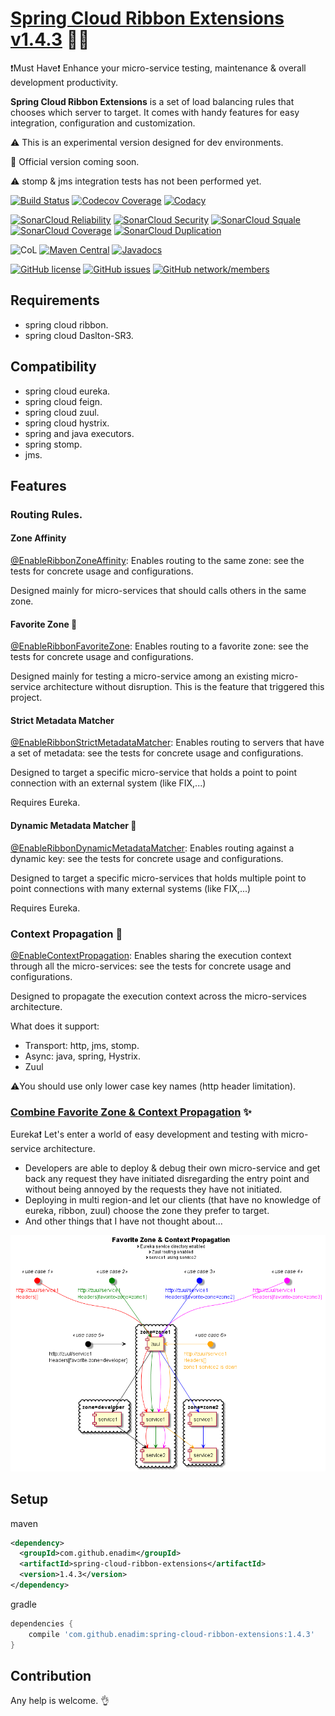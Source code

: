 # [Spring Cloud Ribbon Extensions v1.4.3](https://github.com/enadim/spring-cloud-ribbon-extensions/wiki) :rocket::microscope:

:exclamation:Must Have:exclamation: Enhance your micro-service testing, maintenance & overall development productivity.

**Spring Cloud Ribbon Extensions** is a set of load balancing rules that chooses which server to target.
It comes with handy features for easy integration, configuration and customization.

:warning: This is an experimental version designed for dev environments.

:dash: Official version coming soon.

:warning: stomp & jms integration tests has not been performed yet.


[![Build Status](https://travis-ci.org/enadim/spring-cloud-ribbon-extensions.svg?branch=master)](https://travis-ci.org/enadim/spring-cloud-ribbon-extensions)
[![Codecov Coverage](https://codecov.io/gh/enadim/spring-cloud-ribbon-extensions/branch/master/graph/badge.svg)](https://codecov.io/gh/enadim/spring-cloud-ribbon-extensions)
[![Codacy](https://api.codacy.com/project/badge/Grade/bf7e3455f2894da19b1e250173c9ace1)](https://www.codacy.com/app/enadim/spring-cloud-ribbon-extensions?utm_source=github.com&amp;utm_medium=referral&amp;utm_content=enadim/spring-cloud-ribbon-extensions&amp;utm_campaign=Badge_Grade)

[![SonarCloud Reliability](https://sonarcloud.io/api/badges/measure?key=enadim:spring-cloud-ribbon-extensions&metric=reliability_rating)](https://sonarcloud.io/component_measures?id=enadim:spring-cloud-ribbon-extensions&metric=reliability_rating)
[![SonarCloud Security](https://sonarcloud.io/api/badges/measure?key=enadim:spring-cloud-ribbon-extensions&metric=security_rating)](https://sonarcloud.io/component_measures?id=enadim:spring-cloud-ribbon-extensions&metric=security_rating)
[![SonarCloud Squale](https://sonarcloud.io/api/badges/measure?key=enadim:spring-cloud-ribbon-extensions&metric=sqale_rating)](https://sonarcloud.io/component_measures?id=enadim:spring-cloud-ribbon-extensions&metric=sqale_rating)
[![SonarCloud Coverage](https://sonarcloud.io/api/badges/measure?key=enadim:spring-cloud-ribbon-extensions&metric=coverage)](https://sonarcloud.io/component_measures?id=enadim:spring-cloud-ribbon-extensions&metric=Coverage)
[![SonarCloud Duplication](https://sonarcloud.io/api/badges/measure?key=enadim:spring-cloud-ribbon-extensions&metric=duplicated_lines_density)](https://sonarcloud.io/component_measures?id=enadim:spring-cloud-ribbon-extensions&metric=Duplications)

![CoL](https://tokei.rs/b1/github/enadim/spring-cloud-ribbon-extensions)
[![Maven Central](https://img.shields.io/maven-central/v/com.github.enadim/spring-cloud-ribbon-extensions.svg)](http://search.maven.org/#artifactdetails|com.github.enadim|spring-cloud-ribbon-extensions|1.4.3)
[![Javadocs](http://www.javadoc.io/badge/com.github.enadim/spring-cloud-ribbon-extensions/1.4.3.svg)](http://www.javadoc.io/doc/com.github.enadim/spring-cloud-ribbon-extensions/1.4.3)

[![GitHub license](https://img.shields.io/github/license/enadim/spring-cloud-ribbon-extensions.svg)](https://github.com/enadim/spring-cloud-ribbon-extensions/master/LICENSE)
[![GitHub issues](https://img.shields.io/github/issues/enadim/spring-cloud-ribbon-extensions.svg)](https://github.com/enadim/spring-cloud-ribbon-extensions/issues)
[![GitHub network/members](https://img.shields.io/github/forks/enadim/spring-cloud-ribbon-extensions.svg)](https://github.com/enadim/spring-cloud-ribbon-extensions/network/members)

## Requirements
* spring cloud ribbon.
* spring cloud Daslton-SR3.

## Compatibility
* spring cloud eureka.
* spring cloud feign.
* spring cloud zuul.
* spring cloud hystrix.
* spring and java executors.
* spring stomp.
* jms.

## Features

### Routing Rules.

#### Zone Affinity
[@EnableRibbonZoneAffinity](https://github.com/enadim/spring-cloud-ribbon-extensions/wiki/Zone-Affinity): Enables routing to the same zone: see the tests for concrete usage and configurations.

Designed mainly for micro-services that should calls others in the same zone.

#### Favorite Zone :gem:
[@EnableRibbonFavoriteZone](https://github.com/enadim/spring-cloud-ribbon-extensions/wiki/Favorite-Zone): Enables routing to a favorite zone: see the tests for concrete usage and configurations.

Designed mainly for testing a micro-service among an existing micro-service architecture without disruption. This is the feature that triggered this project.

#### Strict Metadata Matcher
[@EnableRibbonStrictMetadataMatcher](https://github.com/enadim/spring-cloud-ribbon-extensions/wiki/Strict-Metadata-Matcher): Enables routing to servers that have a set of metadata: see the tests for concrete usage and configurations.

Designed to target a specific micro-service that holds a point to point connection with an external system (like FIX,...)

Requires Eureka.

#### Dynamic Metadata Matcher :gem:
[@EnableRibbonDynamicMetadataMatcher](https://github.com/enadim/spring-cloud-ribbon-extensions/wiki/Dynamic-Metadata-Matcher): Enables routing against a dynamic key: see the tests for concrete usage and configurations.

Designed to target a specific micro-services that holds multiple point to point connections with many external systems (like FIX,...)

Requires Eureka.

### Context Propagation :gem:
[@EnableContextPropagation](https://github.com/enadim/spring-cloud-ribbon-extensions/wiki/Context-Propagation): Enables sharing the execution context through all the micro-services: see the tests for concrete usage and configurations.

Designed to propagate the execution context across the micro-services architecture.

What does it support:
* Transport: http, jms, stomp.
* Async: java, spring, Hystrix.
* Zuul

:warning:You should use only lower case key names (http header limitation).

### [Combine Favorite Zone & Context Propagation](https://github.com/enadim/spring-cloud-ribbon-extensions/wiki/Context-Propagation-And-Favorite-Zone) :sparkles:
Eureka:exclamation: Let's enter a world of easy development and testing with micro-service architecture.
* Developers are able to deploy & debug their own micro-service and get back any request they have initiated disregarding the entry point and without being annoyed by the requests they have not initiated.
* Deploying in multi region-and let our clients (that have no knowledge of eureka, ribbon, zuul) choose the zone they prefer to target.
* And other things that I have not thought about...

![Illustration](./puml/context-propagation-favorite-zone.png)

## Setup

maven
```xml
<dependency>
  <groupId>com.github.enadim</groupId>
  <artifactId>spring-cloud-ribbon-extensions</artifactId>
  <version>1.4.3</version>
</dependency>
```

gradle
```gradle
dependencies {
    compile 'com.github.enadim:spring-cloud-ribbon-extensions:1.4.3'
}
```

## Contribution
Any help is welcome. :ok_hand:
